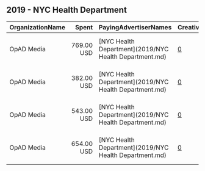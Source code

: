 ## 2019 - NYC Health Department 
|OrganizationName|Spent|PayingAdvertiserNames|CreativeUrls|Impressions|Genders|AgeBrackets|CountryCodes|BillingAddresses|CandidateBallotInformation|
|:---|---:|:---|:---|---:|:---|:---|:---|:---|:---|
|OpAD Media|769.00 USD|[NYC Health Department](2019/NYC Health Department.md)|[0](https://www.snap.com/political-ads/asset/48554b7f6c6d3a4e5d80acb6572745a80f0cbac6690fea6faa41e3d1e31bf46f?mediaType=mp4)|325,960|||united states|"275 Madison Avenue, Suite 2200,New York ,10016,US"||
|OpAD Media|382.00 USD|[NYC Health Department](2019/NYC Health Department.md)|[0](https://www.snap.com/political-ads/asset/62b747451615ea5329a9bc12415e4f9f937493816762c5a695f2441cec7a5501?mediaType=mp4)|159,299|||united states|"275 Madison Avenue, Suite 2200,New York ,10016,US"||
|OpAD Media|543.00 USD|[NYC Health Department](2019/NYC Health Department.md)|[0](https://www.snap.com/political-ads/asset/34311c01fd6e000e5c16dd4c798044379773efe8aee976ab5d97fdf066ab5405?mediaType=mp4)|282,371|||united states|"275 Madison Avenue, Suite 2200,New York ,10016,US"||
|OpAD Media|654.00 USD|[NYC Health Department](2019/NYC Health Department.md)|[0](https://www.snap.com/political-ads/asset/2344cee123cf9fd72830f449014a129bdd4e4fb15fc690b0f7793c5107073137?mediaType=mp4)|325,803|||united states|"275 Madison Avenue, Suite 2200,New York ,10016,US"||
